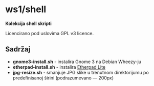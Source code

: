 # ws1/shell

**Kolekcija shell skripti**

Licencirano pod uslovima GPL v3 licence.

## Sadržaj

* **gnome3-install.sh** - instalira Gnome 3 na Debian Wheezy-ju
* **etherpad-install.sh** - instalira [Etherpad Lite](http://etherpad.org/)
* **jpg-resize.sh** - smanjuje JPG slike u trenutnom direktorijumu po predefinisanoj širini (podrazumevano — 200px)
